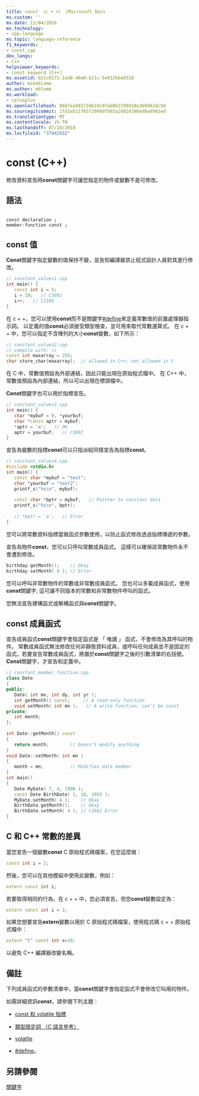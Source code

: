```yaml
---
title: const （c + +） |Microsoft Docs
ms.custom: ''
ms.date: 11/04/2016
ms.technology:
- cpp-language
ms.topic: language-reference
f1_keywords:
- const_cpp
dev_langs:
- C++
helpviewer_keywords:
- const keyword [C++]
ms.assetid: b21c0271-1ad0-40a0-b21c-5e812bba0318
author: mikeblome
ms.author: mblome
ms.workload:
- cplusplus
ms.openlocfilehash: 0b6fea501724b24c07ab8b2199410a369d62dc9d
ms.sourcegitcommit: 1fd1eb11f65f2999dfd93a2d924390ed0a0901ed
ms.translationtype: MT
ms.contentlocale: zh-TW
ms.lasthandoff: 07/10/2018
ms.locfileid: "37942932"
---
```

# <a name="const-c"></a>const (C++)
修改資料宣告時**const**關鍵字可讓您指定的物件或變數不是可修改。  
  
## <a name="syntax"></a>語法  
  
```  
  
const declaration ;  
member-function const ;  
```  
  
## <a name="const-values"></a>const 值  
 **Const**關鍵字指定變數的值保持不變，並告知編譯器禁止程式設計人員對其進行修改。  
  
```cpp 
// constant_values1.cpp  
int main() {  
   const int i = 5;  
   i = 10;   // C3892  
   i++;   // C2105  
}  
```  
  
 在 c + +，您可以使用**const**而不是關鍵字[#define](../preprocessor/hash-define-directive-c-cpp.md)來定義常數值的前置處理器指示詞。 以定義的值**const**必須接受類型檢查，並可用來取代常數運算式。 在 c + + 中，您可以指定不含陣列的大小**const**變數，如下所示：  
  
```cpp 
// constant_values2.cpp  
// compile with: /c  
const int maxarray = 255;  
char store_char[maxarray];  // allowed in C++; not allowed in C  
```  
  
 在 C 中，常數值預設為外部連結，因此只能出現在原始程式檔中。 在 C++ 中，常數值預設為內部連結，所以可以出現在標頭檔中。  
  
 **Const**關鍵字也可以用於指標宣告。  
  
```cpp 
// constant_values3.cpp  
int main() {  
   char *mybuf = 0, *yourbuf;  
   char *const aptr = mybuf;  
   *aptr = 'a';   // OK  
   aptr = yourbuf;   // C3892  
}  
```  
  
 宣告為變數的指標**const**可以只指派給同樣宣告為指標**const**。  
  
```cpp 
// constant_values4.cpp  
#include <stdio.h>  
int main() {  
   const char *mybuf = "test";  
   char *yourbuf = "test2";  
   printf_s("%s\n", mybuf);  
  
   const char *bptr = mybuf;   // Pointer to constant data  
   printf_s("%s\n", bptr);  
  
   // *bptr = 'a';   // Error  
}  
```  
  
 您可以將常數資料指標當做函式參數使用，以防止函式修改透過指標傳遞的參數。  
  
 宣告為物件**const**，您可以只呼叫常數成員函式。 這樣可以確保該常數物件永不會遭到修改。  
  
```cpp 
birthday.getMonth();    // Okay  
birthday.setMonth( 4 ); // Error  
```  
  
 您可以呼叫非常數物件的常數或非常數成員函式。 您也可以多載成員函式，使用**const**關鍵字; 這可讓不同版本的常數和非常數物件呼叫的函式。  
  
 您無法宣告建構函式或解構函式與**const**關鍵字。  
  
## <a name="const-member-functions"></a>const 成員函式  
 宣告成員函式**const**關鍵字會指定函式是 「 唯讀 」 函式，不會修改為其呼叫的物件。 常數成員函式無法修改任何非靜態資料成員，或呼叫任何成員並不是固定的函式。若要宣告常數成員函式，將置於**const**關鍵字之後的引數清單的右括號。 **Const**關鍵字，才宣告和定義中。  
  
```cpp 
// constant_member_function.cpp  
class Date  
{  
public:  
   Date( int mn, int dy, int yr );  
   int getMonth() const;     // A read-only function  
   void setMonth( int mn );   // A write function; can't be const  
private:  
   int month;  
};  
  
int Date::getMonth() const  
{  
   return month;        // Doesn't modify anything  
}  
void Date::setMonth( int mn )  
{  
   month = mn;          // Modifies data member  
}  
int main()  
{  
   Date MyDate( 7, 4, 1998 );  
   const Date BirthDate( 1, 18, 1953 );  
   MyDate.setMonth( 4 );    // Okay  
   BirthDate.getMonth();    // Okay  
   BirthDate.setMonth( 4 ); // C2662 Error  
}  
```  
  
## <a name="c-and-c-const-differences"></a>C 和 C++ 常數的差異  
 當您宣告一個變數**const** C 原始程式碼檔案，在您這麼做：  
  
```cpp 
const int i = 2;  
```  
  
 然後，您可以在其他模組中使用此變數，例如：  
  
```cpp 
extern const int i;  
```  
  
 若要取得相同的行為，在 c + + 中，您必須宣告，但您**const**變數設定為：  
  
```cpp 
extern const int i = 2;  
```  
  
 如果您想要宣告**extern**變數以用於 C 原始程式碼檔案，使用程式碼 c + + 原始程式檔中：  
  
```cpp 
extern "C" const int x=10;  
```  
  
 以避免 C++ 編譯器改變名稱。  
  
## <a name="remarks"></a>備註  
 下列成員函式的參數清單中，當**const**關鍵字會指定函式不會修改它叫用的物件。  
  
 如需詳細資訊**const**，請參閱下列主題：  
    
-   [const 和 volatile 指標](../cpp/const-and-volatile-pointers.md)  
  
-   [類型限定詞 （C 語言參考）](../c-language/type-qualifiers.md)  
  
-   [volatile](../cpp/volatile-cpp.md)  
  
-   [#define](../preprocessor/hash-define-directive-c-cpp.md)。  
  
## <a name="see-also"></a>另請參閱  
 [關鍵字](../cpp/keywords-cpp.md)